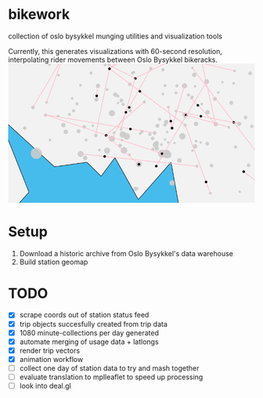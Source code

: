 # bikework
collection of oslo bysykkel munging utilities and visualization tools

Currently, this generates visualizations with 60-second resolution, interpolating rider movements
between Oslo Bysykkel bikeracks.
![sample image](img/2.gif)
 
# Setup
1. Download a historic archive from Oslo Bysykkel's data warehouse
2. Build station geomap
 
# TODO
- [x] scrape coords out of station status feed
- [x] trip objects succesfully created from trip data
- [x] 1080 minute-collections per day generated
- [x] automate merging of usage data + latlongs
- [x] render trip vectors
- [x] animation workflow
- [ ] collect one day of station data to try and mash together
- [ ] evaluate translation to mplleaflet to speed up processing
- [ ] look into deal.gl
